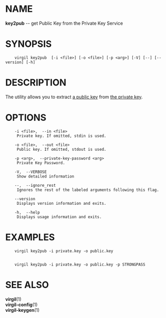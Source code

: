 NAME
====

**key2pub** -- get Public Key from the Private Key Service

SYNOPSIS
========

        virgil key2pub  [-i <file>] [-o <file>] [-p <arg>] [-V] [--] [--version] [-h]

DESCRIPTION
===========

The utility allows you to extract [a public
key](https://github.com/VirgilSecurity/virgil/wiki/Virgil-Glossary#public-key)
from [the private
key](https://github.com/VirgilSecurity/virgil/wiki/Virgil-Glossary#private-key).

OPTIONS
=======

        -i <file>,  --in <file>
         Private key. If omitted, stdin is used.

        -o <file>,  --out <file>
         Public key. If omitted, stdout is used.

        -p <arg>,  --private-key-password <arg>
         Private Key Password.

        -V,  --VERBOSE
         Show detailed information

        --,  --ignore_rest
         Ignores the rest of the labeled arguments following this flag.

        --version
         Displays version information and exits.

        -h,  --help
         Displays usage information and exits.

EXAMPLES
========

        virgil key2pub -i private.key -o public.key


        virgil key2pub -i private.key -o public.key -p STRONGPASS

SEE ALSO
========

**virgil**(1)  
**virgil-config**(1)  
**virgil-keygen**(1)
